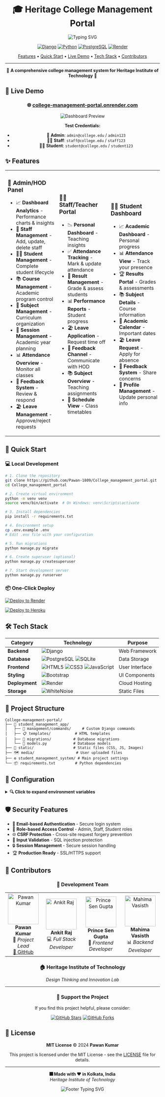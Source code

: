 <div align="center">

# 🎓 Heritage College Management Portal

<img src="https://readme-typing-svg.herokuapp.com?font=Fira+Code&size=22&duration=3000&pause=1000&color=00D4AA&center=true&vCenter=true&width=435&lines=Student+Management+System;Built+with+Django+%F0%9F%90%8D;Heritage+Institute+of+Technology" alt="Typing SVG" />

[![Django](https://img.shields.io/badge/Django-3.2.25-092E20?style=for-the-badge&logo=django&logoColor=white)](https://www.djangoproject.com/)
[![Python](https://img.shields.io/badge/Python-3.11+-3776AB?style=for-the-badge&logo=python&logoColor=white)](https://www.python.org/)
[![PostgreSQL](https://img.shields.io/badge/PostgreSQL-316192?style=for-the-badge&logo=postgresql&logoColor=white)](https://www.postgresql.org/)
[![Render](https://img.shields.io/badge/Deployed%20on-Render-46E3B7?style=for-the-badge&logo=render&logoColor=white)](https://render.com/)

<p align="center">
  <a href="#-features">Features</a> •
  <a href="#-quick-start">Quick Start</a> •
  <a href="#-live-demo">Live Demo</a> •
  <a href="#-tech-stack">Tech Stack</a> •
  <a href="#-contributors">Contributors</a>
</p>

---

🌟 **A comprehensive college management system for Heritage Institute of Technology** 🌟

</div>

## 🚀 Live Demo

<div align="center">

### 🌐 **[college-management-portal.onrender.com](https://college-management-portal.onrender.com)**

![Dashboard Preview](https://img.shields.io/badge/Status-Live-brightgreen?style=for-the-badge)

**Test Credentials:**
- 👑 **Admin**: `admin@college.edu` / `admin123`
- 👨‍🏫 **Staff**: `staff@college.edu` / `staff123`
- 👨‍🎓 **Student**: `student@college.edu` / `student123`

</div>

## ✨ Features

<table>
<tr>
<td width="33%">

### 👑 **Admin/HOD Panel**

- 📈 **Dashboard Analytics** - Performance charts & insights
- 👥 **Staff Management** - Add, update, delete staff
- 👨‍🎓 **Student Management** - Complete student lifecycle
- 📚 **Course Management** - Academic program control
- 📖 **Subject Management** - Curriculum organization
- 📅 **Session Management** - Academic year planning
- 📊 **Attendance Overview** - Monitor all classes
- 💬 **Feedback System** - Review & respond
- 🏖️ **Leave Management** - Approve/reject requests

</td>
<td width="33%">

### 👨‍🏫 **Staff/Teacher Portal**

- 📉 **Personal Dashboard** - Teaching insights
- ✅ **Attendance Tracking** - Mark & update attendance
- 📝 **Result Management** - Grade & assess students
- 📊 **Performance Reports** - Student progress
- 🏖️ **Leave Application** - Request time off
- 💬 **Feedback Channel** - Communicate with HOD
- 📚 **Subject Overview** - Teaching assignments
- 📅 **Schedule View** - Class timetables

</td>
<td width="33%">

### 👨‍🎓 **Student Dashboard**

- 📈 **Academic Dashboard** - Personal progress
- 📊 **Attendance View** - Track your presence
- 🏆 **Results Portal** - Grades & assessments
- 📚 **Subject Details** - Course information
- 📅 **Academic Calendar** - Important dates
- 🏖️ **Leave Request** - Apply for absence
- 💬 **Feedback System** - Share concerns
- 📝 **Profile Management** - Update personal info

</td>
</tr>
</table>

## 🚀 Quick Start

### 💻 **Local Development**

```bash
# 1. Clone the repository
git clone https://github.com/Pawan-1809/College_management_portal.git
cd College_management_portal

# 2. Create virtual environment
python -m venv venv
source venv/bin/activate  # On Windows: venv\Scripts\activate

# 3. Install dependencies
pip install -r requirements.txt

# 4. Environment setup
cp .env.example .env
# Edit .env file with your configuration

# 5. Run migrations
python manage.py migrate

# 6. Create superuser (optional)
python manage.py createsuperuser

# 7. Start development server
python manage.py runserver
```

### 📦 **One-Click Deploy**

[![Deploy to Render](https://render.com/images/deploy-to-render-button.svg)](https://render.com/deploy?repo=https://github.com/Pawan-1809/College_management_portal)

[![Deploy to Heroku](https://www.herokucdn.com/deploy/button.svg)](https://heroku.com/deploy?template=https://github.com/Pawan-1809/College_management_portal)

## 🛠️ Tech Stack

<div align="center">

| Category | Technology | Purpose |
|----------|------------|----------|
| **Backend** | ![Django](https://img.shields.io/badge/-Django-092E20?style=flat-square&logo=django&logoColor=white) | Web Framework |
| **Database** | ![PostgreSQL](https://img.shields.io/badge/-PostgreSQL-316192?style=flat-square&logo=postgresql&logoColor=white) ![SQLite](https://img.shields.io/badge/-SQLite-003B57?style=flat-square&logo=sqlite&logoColor=white) | Data Storage |
| **Frontend** | ![HTML5](https://img.shields.io/badge/-HTML5-E34F26?style=flat-square&logo=html5&logoColor=white) ![CSS3](https://img.shields.io/badge/-CSS3-1572B6?style=flat-square&logo=css3&logoColor=white) ![JavaScript](https://img.shields.io/badge/-JavaScript-F7DF1E?style=flat-square&logo=javascript&logoColor=black) | User Interface |
| **Styling** | ![Bootstrap](https://img.shields.io/badge/-Bootstrap-7952B3?style=flat-square&logo=bootstrap&logoColor=white) | UI Components |
| **Deployment** | ![Render](https://img.shields.io/badge/-Render-46E3B7?style=flat-square&logo=render&logoColor=white) | Cloud Hosting |
| **Storage** | ![WhiteNoise](https://img.shields.io/badge/-WhiteNoise-9146FF?style=flat-square) | Static Files |

</div>

## 📁 Project Structure

```
College-management-portal/
├── 📁 student_management_app/
│   ├── 👑 management/commands/     # Custom Django commands
│   ├── 📋 templates/           # HTML templates
│   ├── 🔄 migrations/          # Database migrations
│   └── 📝 models.py            # Database models
├── 🎨 static/                  # Static files (CSS, JS, Images)
├── 🗺️ media/                   # User uploaded files
├── ⚙️ student_management_system/ # Main project settings
└── 📦 requirements.txt         # Python dependencies
```

## 🔧 Configuration

<details>
<summary><b>🔍 Click to expand environment variables</b></summary>

```env
# Django Configuration
SECRET_KEY=your-secret-key-here
DEBUG=True  # Set to False in production
ALLOWED_HOSTS=localhost,127.0.0.1,yourdomain.com

# Database (SQLite for development)
DB_ENGINE=django.db.backends.sqlite3
DB_NAME=db.sqlite3

# Security Settings
SECURE_SSL_REDIRECT=False  # Set to True in production
SESSION_COOKIE_SECURE=False
CSRF_COOKIE_SECURE=False
```

</details>

## 🛡️ Security Features

- 🔐 **Email-based Authentication** - Secure login system
- 👥 **Role-based Access Control** - Admin, Staff, Student roles
- 🌐 **CSRF Protection** - Cross-site request forgery prevention
- 📜 **Input Validation** - SQL injection protection
- 🔒 **Session Management** - Secure session handling
- 🏆 **Production Ready** - SSL/HTTPS support

## 👥 Contributors

<div align="center">

### 🌟 **Development Team**

<table>
<tr>
  <td align="center">
    <img src="https://github.com/Pawan-1809.png" width="100px" alt="Pawan Kumar"/><br>
    <b>Pawan Kumar</b><br>
    👑 <i>Project Lead</i><br>
    <a href="https://github.com/Pawan-1809">🔗 GitHub</a>
  </td>
  <td align="center">
    <img src="https://via.placeholder.com/100x100/0066cc/ffffff?text=AK" width="100px" alt="Ankit Raj"/><br>
    <b>Ankit Raj</b><br>
    💻 <i>Full Stack Developer</i><br>
  </td>
  <td align="center">
    <img src="https://via.placeholder.com/100x100/009933/ffffff?text=PS" width="100px" alt="Prince Sen Gupta"/><br>
    <b>Prince Sen Gupta</b><br>
    🎨 <i>Frontend Developer</i><br>
  </td>
  <td align="center">
    <img src="https://via.placeholder.com/100x100/cc3300/ffffff?text=MV" width="100px" alt="Mahima Vasisth"/><br>
    <b>Mahima Vasisth</b><br>
    📊 <i>Backend Developer</i><br>
  </td>
</tr>
</table>

### 🏠 **Heritage Institute of Technology**
*Design Thinking and Innovation Lab*

---

### 💖 **Support the Project**

If you find this project helpful, please consider:

[![GitHub Stars](https://img.shields.io/github/stars/Pawan-1809/College_management_portal?style=social)](https://github.com/Pawan-1809/College_management_portal/stargazers)
[![GitHub Forks](https://img.shields.io/github/forks/Pawan-1809/College_management_portal?style=social)](https://github.com/Pawan-1809/College_management_portal/network/members)

</div>

## 📝 License

<div align="center">

**MIT License** © 2024 **Pawan Kumar**

This project is licensed under the MIT License - see the [LICENSE](LICENSE) file for details.

---

<p align="center">
  <b>🎆 Made with ❤️ in Kolkata, India</b><br>
  <i>Heritage Institute of Technology</i>
</p>

<p align="center">
  <img src="https://readme-typing-svg.herokuapp.com?font=Fira+Code&size=16&duration=2000&pause=1000&color=00D4AA&center=true&vCenter=true&width=600&lines=Thank+you+for+visiting+our+project!;%E2%AD%90+Star+us+on+GitHub+if+you+found+it+helpful!;Built+with+Django+and+%E2%9D%A4%EF%B8%8F+by+Heritage+Team" alt="Footer Typing SVG" />
</p>

</div>

